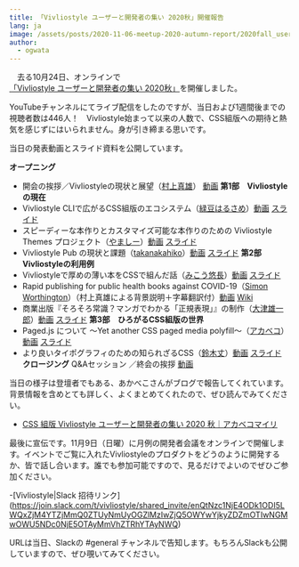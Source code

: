 ```yaml
---
title: 「Vivliostyle ユーザーと開発者の集い 2020秋」開催報告
lang: ja
image: /assets/posts/2020-11-06-meetup-2020-autumn-report/2020fall_user_meeting_banner
author:
  - ogwata
---
```

　去る10月24日、オンラインで[「Vivliostyle ユーザーと開発者の集い 2020秋」](https://vivliostyle.connpass.com/event/189940/)を開催しました。

YouTubeチャンネルにてライブ配信をしたのですが、当日および1週間後までの視聴者数は446人！　Vivliostyle始まって以来の人数で、CSS組版への期待と熱気を感じずにはいられません。身が引き締まる思いです。

当日の発表動画とスライド資料を公開しています。

**オープニング**
- 開会の挨拶／Vivliostyleの現状と展望（[村上真雄](https://twitter.com/MurakamiShinyu)） [動画](https://youtu.be/LwGDDGbmrKE)
**第1部　Vivliostyle の現在**
- Vivliostyle CLIで広がるCSS組版のエコシステム（[緑豆はるさめ](https://twitter.com/spring_raining)）[動画](https://youtu.be/KxapwLgmtKA) [スライド](https://speakerdeck.com/spring_raining/vivliostyle-user-and-developer-meetup-2020-autumn)
- スピーディーな本作りとカスタマイズ可能な本作りのための Vivliostyle Themes プロジェクト（[やましー](https://twitter.com/yamasy1549)）[動画](https://youtu.be/zEQ1nPq2FHo) [スライド](https://www.slideshare.net/yamasy1549s/vivliostyle-themes-238958997)
- Vivliostyle Pub の現状と課題（[takanakahiko](https://twitter.com/takanakahiko)）[動画](https://youtu.be/Ym71Lqmc3HY) [スライド](https://speakerdeck.com/takanakahiko/current-status-and-issues-of-vivliostyle-pub)
**第2部 Vivliostyleの利用例**
- Vivliostyleで厚めの薄い本をCSSで組んだ話（[みこう悠長](https://twitter.com/y_mikou)）[動画](https://youtu.be/YBlQzfqKKXA) [スライド](https://sway.office.com/X8dcP25wnTEXFbE0?ref=Link&loc=mysways)
- Rapid publishing for public health books against COVID-19（[Simon Worthington](https://twitter.com/mrchristian99)）（村上真雄による背景説明＋字幕翻訳付）[動画](https://youtu.be/xddKDFaCVr0) [Wiki](https://github.com/vivliostyle/community/wiki/Rapid-publishing-for-public-health-books-against-COVID-19)
- 商業出版『そろそろ常識？マンガでわかる「正規表現」』の制作（[大津雄一郎](https://twitter.com/arinoth)）[動画](https://youtu.be/RQm5G7OM2S0) [スライド](https://www.slideshare.net/ohtsuyuichiro/vivliostyle2020fall-lwohtsu)
**第3部　ひろがるCSS組版の世界**
- Paged.js について 〜Yet another CSS paged media polyfill〜（[アカベコ](https://twitter.com/akabekobeko)）[動画](https://youtu.be/awMBMrKwHHA) [スライド](https://speakerdeck.com/akabekobeko/paged-dot-js-nituite-yet-another-css-paged-media-polyfill)
- より良いタイポグラフィのための知られざるCSS（[鈴木丈](https://twitter.com/terkel)）[動画](https://youtu.be/96EbOEChoIY) [スライド](https://speakerdeck.com/terkel/yoriliang-itaipogurahuifalsetamefalsezhi-rarezarucss)
**クロージング**
Q&Aセッション ／終会の挨拶 [動画](https://youtu.be/tTv8Uq3tqr8)

当日の様子は登壇者でもある、あかべこさんがブログで報告してくれています。背景情報を含めとても詳しく、よくまとめてくれたので、ぜひ読んでみてください。

- [CSS 組版 Vivliostyle ユーザーと開発者の集い 2020 秋｜アカベコマイリ](https://akabeko.me/blog/2020/11/vivliostyle/)

最後に宣伝です。11月9日（日曜）に月例の開発者会議をオンラインで開催します。イベントでご覧に入れたVivliostyleのプロダクトをどうのように開発するか、皆で話し合います。誰でも参加可能ですので、見るだけでよいのでぜひご参加ください。

-[Vivliostyle|Slack 招待リンク] (https://join.slack.com/t/vivliostyle/shared_invite/enQtNzc1NjE4ODk1ODI5LWQxZjM4YTZjMmQ0ZTUyNmUyOGZlMzIwZjQ5OWYwYjkyZDZmOTIwNGMwOWU5NDc0NjE5OTAyMmVhZTRhYTAyNWQ)

URLは当日、Slackの #general チャンネルで告知します。もちろんSlackも公開していますので、ぜひ覗いてみてください。
